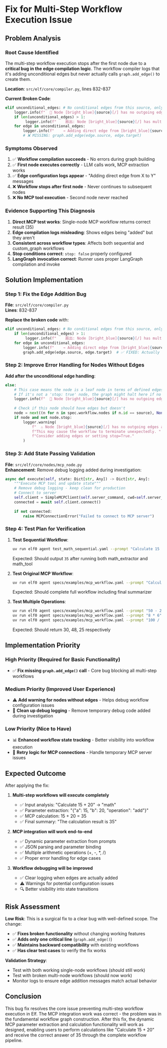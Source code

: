 # Fix for Multi-Step Workflow Execution Issue

## Problem Analysis

### Root Cause Identified
The multi-step workflow execution stops after the first node due to a **critical bug in the edge compilation logic**. The workflow compiler logs that it's adding unconditional edges but never actually calls `graph.add_edge()` to create them.

**Location**: `src/elf/core/compiler.py`, lines 832-837

**Current Broken Code**:
```python
elif unconditional_edges: # No conditional edges from this source, only unconditional ones.
    logger.info(f"  🛑 Node [bright_blue]{source}[/] has no outgoing edges defined in the spec.")
    if len(unconditional_edges) > 1:
         logger.info(f"    扇出: Node [bright_blue]{source}[/] has multiple unconditional edges (fan-out): {[e.target for e in unconditional_edges]}")
    for edge in unconditional_edges:
        logger.info(f"    → Adding direct edge from [bright_blue]{source}[/] to: [green]{edge.target}[/]")
        # ❌ MISSING: graph.add_edge(edge.source, edge.target)
```

### Symptoms Observed
1. ✅ **Workflow compilation succeeds** - No errors during graph building
2. ✅ **First node executes correctly** - LLM calls work, MCP extraction works  
3. ✅ **Edge configuration logs appear** - "Adding direct edge from X to Y" messages
4. ❌ **Workflow stops after first node** - Never continues to subsequent nodes
5. ❌ **No MCP tool execution** - Second node never reached

### Evidence Supporting This Diagnosis
1. **Direct MCP test works**: Single-node MCP workflow returns correct result (35)
2. **Edge compilation logs misleading**: Shows edges being "added" but they aren't
3. **Consistent across workflow types**: Affects both sequential and custom_graph workflows
4. **Stop conditions correct**: `stop: false` properly configured
5. **LangGraph invocation correct**: Runner uses proper LangGraph compilation and invoke

## Solution Implementation

### Step 1: Fix the Edge Addition Bug

**File**: `src/elf/core/compiler.py`  
**Lines**: 832-837

**Replace the broken code** with:
```python
elif unconditional_edges: # No conditional edges from this source, only unconditional ones.
    if len(unconditional_edges) > 1:
         logger.info(f"    扇出: Node [bright_blue]{source}[/] has multiple unconditional edges (fan-out): {[e.target for e in unconditional_edges]}")
    for edge in unconditional_edges:
        logger.info(f"    → Adding direct edge from [bright_blue]{source}[/] to: [green]{edge.target}[/]")
        graph.add_edge(edge.source, edge.target)  # ✅ FIXED: Actually add the edge
```

### Step 2: Improve Error Handling for Nodes Without Edges

**Add after the unconditional edge handling**:
```python
else:
    # This case means the node is a leaf node in terms of defined edges.
    # If it's not a 'stop: true' node, the graph might halt here if no global end is reached.
    logger.info(f"  🛑 Node [bright_blue]{source}[/] has no outgoing edges defined in the spec.")
    
    # Check if this node should have edges but doesn't
    node = next((n for n in spec.workflow.nodes if n.id == source), None)
    if node and not node.stop:
        logger.warning(
            f"  ⚠️ Node [bright_blue]{source}[/] has no outgoing edges and stop=False. "
            f"This may cause the workflow to terminate unexpectedly. "
            f"Consider adding edges or setting stop=True."
        )
```

### Step 3: Add State Passing Validation

**File**: `src/elf/core/nodes/mcp_node.py`  
**Enhancement**: Remove debug logging added during investigation:

```python
async def execute(self, state: Dict[str, Any]) -> Dict[str, Any]:
    """Execute MCP tool and update state"""
    # Remove debug logging - keep clean for production
    # Connect to server
    self.client = SimpleMCPClient(self.server_command, cwd=self.server_cwd)
    connected = await self.client.connect()
    
    if not connected:
        raise MCPConnectionError("Failed to connect to MCP server")
```

### Step 4: Test Plan for Verification

1. **Test Sequential Workflow**:
   ```bash
   uv run elf0 agent test_math_sequential.yaml --prompt "Calculate 15 + 20"
   ```
   Expected: Should output `35` after running both math_extractor and math_tool

2. **Test Original MCP Workflow**:
   ```bash
   uv run elf0 agent specs/examples/mcp_workflow.yaml --prompt "Calculate 15 + 20"
   ```
   Expected: Should complete full workflow including final summarizer

3. **Test Multiple Operations**:
   ```bash
   uv run elf0 agent specs/examples/mcp_workflow.yaml --prompt "50 - 20"
   uv run elf0 agent specs/examples/mcp_workflow.yaml --prompt "8 * 6" 
   uv run elf0 agent specs/examples/mcp_workflow.yaml --prompt "100 / 4"
   ```
   Expected: Should return 30, 48, 25 respectively

## Implementation Priority

### High Priority (Required for Basic Functionality)
- ✅ **Fix missing `graph.add_edge()` call** - Core bug blocking all multi-step workflows

### Medium Priority (Improved User Experience)  
- ⚠️ **Add warning for nodes without edges** - Helps debug workflow configuration issues
- 🧹 **Clean up debug logging** - Remove temporary debug code added during investigation

### Low Priority (Nice to Have)
- 📊 **Enhanced workflow state tracking** - Better visibility into workflow execution
- 🔄 **Retry logic for MCP connections** - Handle temporary MCP server issues

## Expected Outcome

After applying the fix:

1. **Multi-step workflows will execute completely** 
   - ✅ Input analysis: "Calculate 15 + 20" → "math"
   - ✅ Parameter extraction: "{"a": 15, "b": 20, "operation": "add"}"  
   - ✅ MCP calculation: 15 + 20 = 35
   - ✅ Final summary: "The calculation result is 35"

2. **MCP integration will work end-to-end**
   - ✅ Dynamic parameter extraction from prompts
   - ✅ JSON parsing and parameter binding  
   - ✅ Multiple arithmetic operations (+, -, *, /)
   - ✅ Proper error handling for edge cases

3. **Workflow debugging will be improved**
   - ✅ Clear logging when edges are actually added
   - ⚠️ Warnings for potential configuration issues
   - 🔍 Better visibility into state transitions

## Risk Assessment

**Low Risk**: This is a surgical fix to a clear bug with well-defined scope. The change:
- ✅ **Fixes broken functionality** without changing working features
- ✅ **Adds only one critical line** (`graph.add_edge()`)
- ✅ **Maintains backward compatibility** with existing workflows
- ✅ **Has clear test cases** to verify the fix works

**Validation Strategy**: 
- Test with both working single-node workflows (should still work)
- Test with broken multi-node workflows (should now work)
- Monitor logs to ensure edge addition messages match actual behavior

## Conclusion

This bug fix resolves the core issue preventing multi-step workflow execution in Elf. The MCP integration work was correct - the problem was in the fundamental workflow graph construction. After this fix, the dynamic MCP parameter extraction and calculation functionality will work as designed, enabling users to perform calculations like "Calculate 15 + 20" and receive the correct answer of 35 through the complete workflow pipeline.